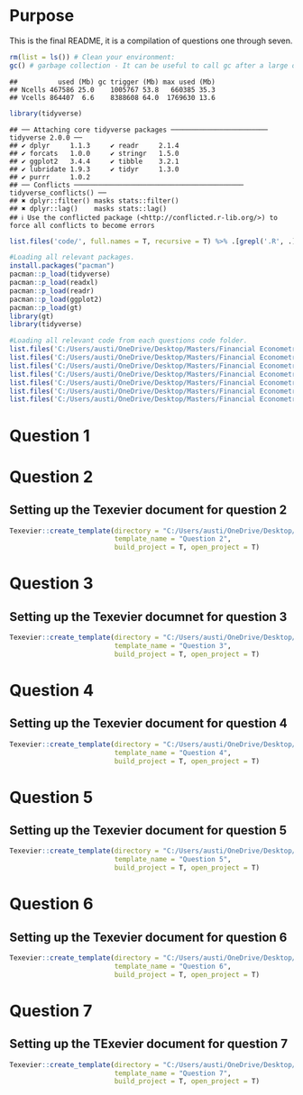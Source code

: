 # Purpose

This is the final README, it is a compilation of questions one through
seven.

``` r
rm(list = ls()) # Clean your environment:
gc() # garbage collection - It can be useful to call gc after a large object has been removed, as this may prompt R to return memory to the operating system.
```

    ##          used (Mb) gc trigger (Mb) max used (Mb)
    ## Ncells 467586 25.0    1005767 53.8   660385 35.3
    ## Vcells 864407  6.6    8388608 64.0  1769630 13.6

``` r
library(tidyverse)
```

    ## ── Attaching core tidyverse packages ──────────────────────── tidyverse 2.0.0 ──
    ## ✔ dplyr     1.1.3     ✔ readr     2.1.4
    ## ✔ forcats   1.0.0     ✔ stringr   1.5.0
    ## ✔ ggplot2   3.4.4     ✔ tibble    3.2.1
    ## ✔ lubridate 1.9.3     ✔ tidyr     1.3.0
    ## ✔ purrr     1.0.2     
    ## ── Conflicts ────────────────────────────────────────── tidyverse_conflicts() ──
    ## ✖ dplyr::filter() masks stats::filter()
    ## ✖ dplyr::lag()    masks stats::lag()
    ## ℹ Use the conflicted package (<http://conflicted.r-lib.org/>) to force all conflicts to become errors

``` r
list.files('code/', full.names = T, recursive = T) %>% .[grepl('.R', .)] %>% as.list() %>% walk(~source(.))
```

``` r
#Loading all relevant packages. 
install.packages("pacman")
pacman::p_load(tidyverse)
pacman::p_load(readxl)
pacman::p_load(readr)
pacman::p_load(ggplot2)
pacman::p_load(gt)
library(gt)
library(tidyverse)
```

``` r
#Loading all relevant code from each questions code folder. 
list.files('C:/Users/austi/OneDrive/Desktop/Masters/Financial Econometrics/22582053 (Fin_metrics)/Question 1/code', full.names = T, recursive = T) %>% as.list() %>% walk(~source(.))
list.files('C:/Users/austi/OneDrive/Desktop/Masters/Financial Econometrics/22582053 (Fin_metrics)/Question 2/code', full.names = T, recursive = T) %>% as.list() %>% walk(~source(.))
list.files('C:/Users/austi/OneDrive/Desktop/Masters/Financial Econometrics/22582053 (Fin_metrics)/Question 3/code', full.names = T, recursive = T) %>% as.list() %>% walk(~source(.))
list.files('C:/Users/austi/OneDrive/Desktop/Masters/Financial Econometrics/22582053 (Fin_metrics)/Question 4/code', full.names = T, recursive = T) %>% as.list() %>% walk(~source(.))
list.files('C:/Users/austi/OneDrive/Desktop/Masters/Financial Econometrics/22582053 (Fin_metrics)/Question 5/code', full.names = T, recursive = T) %>% as.list() %>% walk(~source(.))
list.files('C:/Users/austi/OneDrive/Desktop/Masters/Financial Econometrics/22582053 (Fin_metrics)/Question 6/code', full.names = T, recursive = T) %>% as.list() %>% walk(~source(.))
list.files('C:/Users/austi/OneDrive/Desktop/Masters/Financial Econometrics/22582053 (Fin_metrics)/Question 7/code', full.names = T, recursive = T) %>% as.list() %>% walk(~source(.))
```

# Question 1

# Question 2

## Setting up the Texevier document for question 2

``` r
Texevier::create_template(directory = "C:/Users/austi/OneDrive/Desktop/Masters/Financial Econometrics/22582053 (Fin_metrics)",
                          template_name = "Question 2",
                          build_project = T, open_project = T)
```

# Question 3

## Setting up the Texevier documnet for question 3

``` r
Texevier::create_template(directory = "C:/Users/austi/OneDrive/Desktop/Masters/Financial Econometrics/22582053 (Fin_metrics)",
                          template_name = "Question 3",
                          build_project = T, open_project = T)
```

# Question 4

## Setting up the Texevier document for question 4

``` r
Texevier::create_template(directory = "C:/Users/austi/OneDrive/Desktop/Masters/Financial Econometrics/22582053 (Fin_metrics)",
                          template_name = "Question 4",
                          build_project = T, open_project = T)
```

# Question 5

## Setting up the Texevier document for question 5

``` r
Texevier::create_template(directory = "C:/Users/austi/OneDrive/Desktop/Masters/Financial Econometrics/22582053 (Fin_metrics)",
                          template_name = "Question 5",
                          build_project = T, open_project = T)
```

# Question 6

## Setting up the Texevier document for question 6

``` r
Texevier::create_template(directory = "C:/Users/austi/OneDrive/Desktop/Masters/Financial Econometrics/22582053 (Fin_metrics)",
                          template_name = "Question 6",
                          build_project = T, open_project = T)
```

# Question 7

## Setting up the TExevier document for question 7

``` r
Texevier::create_template(directory = "C:/Users/austi/OneDrive/Desktop/Masters/Financial Econometrics/22582053 (Fin_metrics)",
                          template_name = "Question 7",
                          build_project = T, open_project = T)
```
